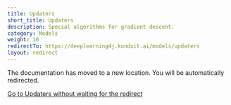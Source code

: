 ```yaml
---
title: Updaters
short_title: Updaters
description: Special algorithms for gradient descent.
category: Models
weight: 10
redirectTo: https://deeplearning4j.konduit.ai/models/updaters
layout: redirect
---
```


The documentation has moved to a new location. You will be automatically redirected.
            
[Go to Updaters without waiting for the redirect](https://deeplearning4j.konduit.ai/models/updaters)

        